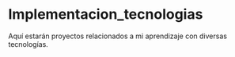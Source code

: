 # Implementacion_tecnologias
Aquí estarán proyectos relacionados a mi aprendizaje con diversas tecnologías.
